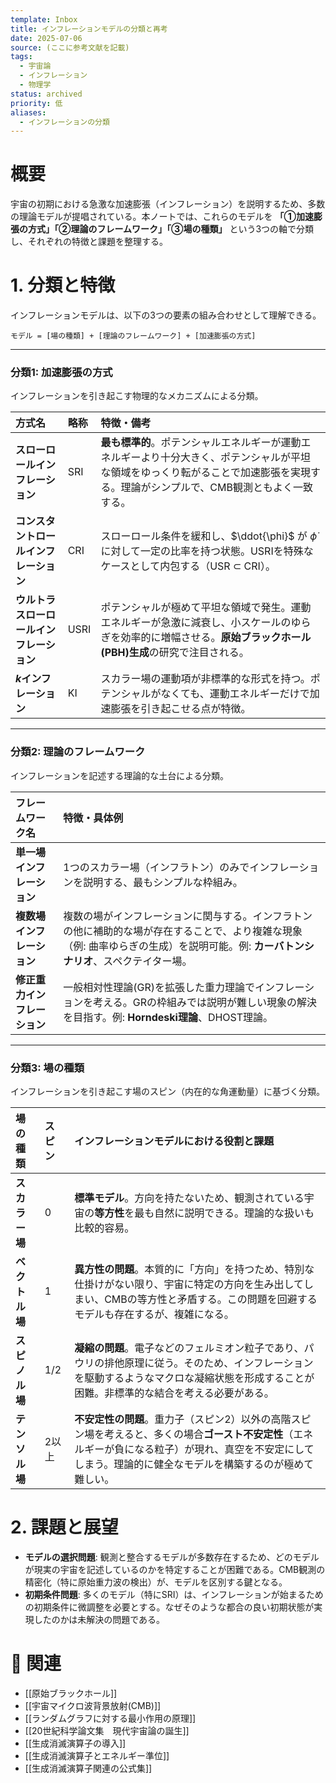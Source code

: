 ```yaml
---
template: Inbox
title: インフレーションモデルの分類と再考
date: 2025-07-06
source: (ここに参考文献を記載)
tags:
  - 宇宙論
  - インフレーション
  - 物理学
status: archived
priority: 低
aliases:
  - インフレーションの分類
---
```


# 概要
宇宙の初期における急激な加速膨張（インフレーション）を説明するため、多数の理論モデルが提唱されている。本ノートでは、これらのモデルを **「①加速膨張の方式」「②理論のフレームワーク」「③場の種類」** という3つの軸で分類し、それぞれの特徴と課題を整理する。

# 1. 分類と特徴
インフレーションモデルは、以下の3つの要素の組み合わせとして理解できる。

`モデル = [場の種類] + [理論のフレームワーク] + [加速膨張の方式]`

---

### 分類1: 加速膨張の方式
インフレーションを引き起こす物理的なメカニズムによる分類。

| 方式名 | 略称 | 特徴・備考 |
| :--- | :--- | :--- |
| **スローロールインフレーション** | SRI | **最も標準的**。ポテンシャルエネルギーが運動エネルギーより十分大きく、ポテンシャルが平坦な領域をゆっくり転がることで加速膨張を実現する。理論がシンプルで、CMB観測ともよく一致する。 |
| **コンスタントロールインフレーション** | CRI | スローロール条件を緩和し、$\ddot{\phi}$ が $\dot{\phi}$ に対して一定の比率を持つ状態。USRIを特殊なケースとして内包する（USR ⊂ CRI）。 |
| **ウルトラスローロールインフレーション** | USRI | ポテンシャルが極めて平坦な領域で発生。運動エネルギーが急激に減衰し、小スケールのゆらぎを効率的に増幅させる。**原始ブラックホール(PBH)生成**の研究で注目される。 |
| **$k$インフレーション** | KI | スカラー場の運動項が非標準的な形式を持つ。ポテンシャルがなくても、運動エネルギーだけで加速膨張を引き起こせる点が特徴。 |

---

### 分類2: 理論のフレームワーク
インフレーションを記述する理論的な土台による分類。

| フレームワーク名         | 特徴・具体例                                                                                         |
| :--------------- | :--------------------------------------------------------------------------------------------- |
| **単一場インフレーション**  | 1つのスカラー場（インフラトン）のみでインフレーションを説明する、最もシンプルな枠組み。                                                   |
| **複数場インフレーション**  | 複数の場がインフレーションに関与する。インフラトンの他に補助的な場が存在することで、より複雑な現象（例: 曲率ゆらぎの生成）を説明可能。例: **カーバトンシナリオ**、スペクテイター場。 |
| **修正重力インフレーション** | 一般相対性理論(GR)を拡張した重力理論でインフレーションを考える。GRの枠組みでは説明が難しい現象の解決を目指す。例: **Horndeski理論**、DHOST理論。          |

---

### 分類3: 場の種類
インフレーションを引き起こす場のスピン（内在的な角運動量）に基づく分類。

| 場の種類 | スピン | インフレーションモデルにおける役割と課題 |
| :--- | :--- | :--- |
| **スカラー場** | 0 | **標準モデル**。方向を持たないため、観測されている宇宙の**等方性**を最も自然に説明できる。理論的な扱いも比較的容易。 |
| **ベクトル場** | 1 | **異方性の問題**。本質的に「方向」を持つため、特別な仕掛けがない限り、宇宙に特定の方向を生み出してしまい、CMBの等方性と矛盾する。この問題を回避するモデルも存在するが、複雑になる。 |
| **スピノル場** | 1/2 | **凝縮の問題**。電子などのフェルミオン粒子であり、パウリの排他原理に従う。そのため、インフレーションを駆動するようなマクロな凝縮状態を形成することが困難。非標準的な結合を考える必要がある。 |
| **テンソル場** | 2以上 | **不安定性の問題**。重力子（スピン2）以外の高階スピン場を考えると、多くの場合**ゴースト不安定性**（エネルギーが負になる粒子）が現れ、真空を不安定にしてしまう。理論的に健全なモデルを構築するのが極めて難しい。 |


# 2. 課題と展望
- **モデルの選択問題**: 観測と整合するモデルが多数存在するため、どのモデルが現実の宇宙を記述しているのかを特定することが困難である。CMB観測の精密化（特に原始重力波の検出）が、モデルを区別する鍵となる。
- **初期条件問題**: 多くのモデル（特にSRI）は、インフレーションが始まるための初期条件に微調整を必要とする。なぜそのような都合の良い初期状態が実現したのかは未解決の問題である。

# 🔗 関連
- [[原始ブラックホール]]
- [[宇宙マイクロ波背景放射(CMB)]]
- [[ランダムグラフに対する最小作用の原理]]
- [[20世紀科学論文集　現代宇宙論の誕生]]
- [[生成消滅演算子の導入]]
- [[生成消滅演算子とエネルギー準位]]
- [[生成消滅演算子関連の公式集]]
